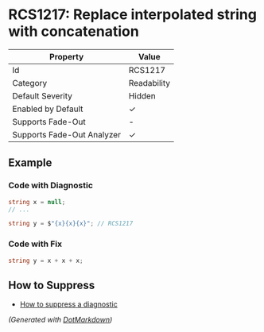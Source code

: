 # RCS1217: Replace interpolated string with concatenation

| Property                    | Value       |
| --------------------------- | ----------- |
| Id                          | RCS1217     |
| Category                    | Readability |
| Default Severity            | Hidden      |
| Enabled by Default          | &#x2713;    |
| Supports Fade\-Out          | \-          |
| Supports Fade\-Out Analyzer | &#x2713;    |

## Example

### Code with Diagnostic

```csharp
string x = null;
// ...

string y = $"{x}{x}{x}"; // RCS1217
```

### Code with Fix

```csharp
string y = x + x + x;
```

## How to Suppress

* [How to suppress a diagnostic](../HowToConfigureAnalyzers.md#how-to-suppress-a-diagnostic)

*\(Generated with [DotMarkdown](http://github.com/JosefPihrt/DotMarkdown)\)*